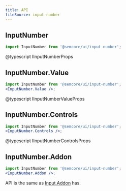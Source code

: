 ```yaml
---
title: API
fileSource: input-number
---
```


## InputNumber

```js
import InputNumber from '@semcore/ui/input-number';
```

@typescript IInputNumberProps

## InputNumber.Value

```jsx
import InputNumber from '@semcore/ui/input-number';
<InputNumber.Value />;
```

@typescript IInputNumberValueProps

## InputNumber.Controls

```jsx
import InputNumber from '@semcore/ui/input-number';
<InputNumber.Controls />;
```

@typescript IInputNumberControlsProps

## InputNumber.Addon

```jsx
import InputNumber from '@semcore/ui/input-number';
<InputNumber.Addon />;
```

API is the same as [Input.Addon](/components/input/input-api) has.
